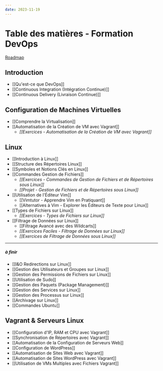 ```yaml
---
date: 2023-11-19
---
```



# Table des matières - Formation DevOps
[Roadmap](https://roadmap.sh/devops)

## Introduction

- [[Qu'est-ce que DevOps]]
- [[Continuous Integration (Intégration Continue)]]
- [[Continuous Delivery (Livraison Continue)]]

## Configuration de Machines Virtuelles

- [[Comprendre la Virtualisation]]
- [[Automatisation de la Création de VM avec Vagrant]]
	- *[[Exercices - Automatisation de la Création de VM avec Vagrant]]*


## Linux

- [[Introduction à Linux]]
- [[Structure des Répertoires Linux]]
- [[Symboles et Notions Clés en Linux]]
- [[Commandes Gestion de Fichiers]]
	- *[[Exercices - Commandes de Gestion de Fichiers et de Répertoires sous Linux]]*
	- *[[Projet - Gestion de Fichiers et de Répertoires sous Linux]]*
- [[Utilisation de l'Éditeur Vim]]
	- [[Vimtutor - Apprendre Vim en Pratiquant]]
	- [[Alternatives à Vim - Explorer les Éditeurs de Texte pour Linux]]
- [[Types de Fichiers sur Linux]]
	-  *[[Exercices - Types de Fichiers sur Linux]]*
- [[Filtrage de Données sur Linux]]
	- [[Filtrage Avancé avec des Wildcarts]]
	- *[[Exercices Faciles - Filtrage de Données sur Linux]]*
	- *[[Exercices de Filtrage de Données sous Linux]]*
---
##### à finir
- [[I&O Redirections sur Linux]]
- [[Gestion des Utilisateurs et Groupes sur Linux]]
- [[Gestion des Permissions de Fichiers sur Linux]]
- [[Utilisation de Sudo]]
- [[Gestion des Paquets (Package Management)]]
- [[Gestion des Services sur Linux]]
- [[Gestion des Processus sur Linux]]
- [[Archivage sur Linux]]
- [[Commandes Ubuntu]]

## Vagrant & Serveurs Linux

- [[Configuration d'IP, RAM et CPU avec Vagrant]]
- [[Synchronisation de Répertoires avec Vagrant]]
- [[Automatisation de la Configuration de Serveurs Web]]
- [[Configuration de WordPress]]
- [[Automatisation de Sites Web avec Vagrant]]
- [[Automatisation de Sites WordPress avec Vagrant]]
- [[Utilisation de VMs Multiples avec Fichiers Vagrant]]


